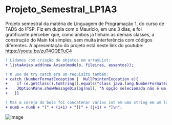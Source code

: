 # Projeto_Semestral_LP1A3

Projeto semestral da matéria de Linguagem de Programação 1, do curso de TADS do IFSP.
Fiz em dupla com o Maurício, em uns 3 dias, e foi gratificante perceber que, como ambos ja tinham as demais classes, a construção do Main foi simples, sem muita interferência com códigos diferentes. A apresentação do projeto está neste link do youtube: https://youtu.be/zuT4GQETuC4
```diff
! Lidamos com criação de objetos em arrayList:
+ listaAviao.add(new Aviao(modelo, fileiras, assentos));
```
```diff
! O uso de try catch era um requisito também:
+ catch (NumberFormatException |  NullPointerException e){
+	 if (e.getClass().toString().equals("class java.lang.NumberFormatException")) {
+	 JOptionPane.showMessageDialog(null, "A opção selecionada não é um número!");
+	}}
```
```diff
! Mas a cereja do bolo foi concatenar vários int em uma string em um loop, e somar essas strings em uma string final:
+ numb = numb + "[" + (i+1) + "][" + (j+1) + "]\n";
```
![image](https://user-images.githubusercontent.com/61765516/146695710-96e8a389-62bc-4976-81c6-01ca17b5b6e5.png)

